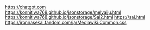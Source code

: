 https://chatgpt.com
https://konnitiwa768.github.io/jsonstorage/melvaiju.html
https://konnitiwa768.github.io/jsonstorage/Sai2.html
[https://sai.html
](https://konnitiwa768.github.io/jsonstorage/アカルツァグ.html)
https://ironnasekai.fandom.com/ja/Mediawiki:Common.css
